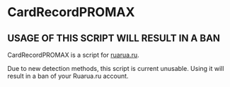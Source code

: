 # CardRecordPROMAX
## USAGE OF THIS SCRIPT WILL RESULT IN A BAN
CardRecordPROMAX is a script for [ruarua.ru](ruarua.ru).

Due to new detection methods, this script is current unusable. Using it will result in a ban of your Ruarua.ru account.
